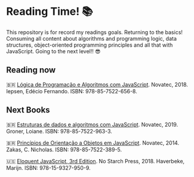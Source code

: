 # Reading Time! 📚
This repository is for record my readings goals. Returning to the basics! Consuming all content about algorithms and programming logic, data structures, object-oriented programming principles and all that with JavaScript. Going to the next level!! 😎

## Reading now
🇧🇷 [Lógica de Programação e Algoritmos com JavaScript](https://www.amazon.com.br/L%C3%B3gica-Programa%C3%A7%C3%A3o-Algoritmos-com-Javascript/dp/8575226568/ref=sr_1_3?qid=1673615650&refinements=p_27%3AEd%C3%A9cio+Fernando+Iepsen&s=books&sr=1-3). Novatec, 2018. Iepsen, Edécio Fernando. ISBN: 978-85-7522-656-8.
## Next Books
🇧🇷 [Estruturas de dados e algoritmos com JavaScript](https://www.amazon.com.br/Estruturas-Dados-Algoritmos-Com-Javascript/dp/8575226932/ref=sr_1_3?keywords=estrutura+de+dados+e+algoritmos+em+javascript&qid=1673616663&s=books&sprefix=Estrutura+de+dados%2Cstripbooks%2C208&sr=1-3). Novatec, 2019. Groner, Loiane. ISBN: 978-85-7522-963-3.

🇧🇷 [Princípios de Orientação a Objetos em JavaScript](https://www.amazon.com.br/Princ%C3%ADpios-Orienta%C3%A7%C3%A3o-Objetos-em-JavaScript/dp/8575223895/ref=sr_1_1?__mk_pt_BR=%C3%85M%C3%85%C5%BD%C3%95%C3%91&crid=UY1URH4K4D3Z&keywords=principios+de+orientacao+a+objetos+com+javascript&qid=1673616829&s=books&sprefix=principios+de+orientacao+a+objetos+com+javascript%2Cstripbooks%2C165&sr=1-1). Novatec, 2014. Zakas, C. Nicholas. ISBN: 978-85-7522-389-5.

🇺🇸 [Eloquent JavaScript, 3rd Edition](https://www.amazon.com.br/Eloquent-JavaScript-3rd-Introduction-Programming/dp/1593279507/ref=sr_1_1?__mk_pt_BR=%C3%85M%C3%85%C5%BD%C3%95%C3%91&crid=SYF6XNJ7OHDY&keywords=eloquent+javascript&qid=1673617110&s=books&sprefix=eloquent+javascript%2Cstripbooks%2C161&sr=1-1&ufe=app_do%3Aamzn1.fos.6121c6c4-c969-43ae-92f7-cc248fc6181d). No Starch Press, 2018. Haverbeke, Marijn. ISBN: 978-15-9327-950-9.
